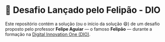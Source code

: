 # 💪 Desafio Lançado pelo Felipão - DIO

Este repositório contém a solução (ou o início da solução 😄) de um desafio proposto pelo professor **Felipe Aguiar** — o famoso **Felipão** — durante a formação na [Digital Innovation One (DIO)](https://dio.me/).
